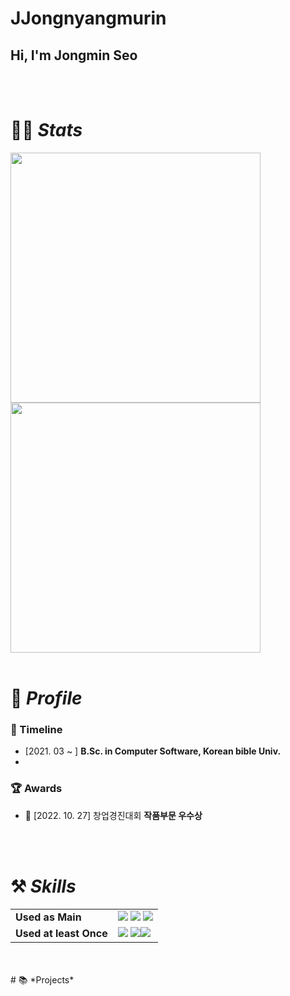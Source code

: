# JJongnyangmurin
## Hi, I'm Jongmin Seo

<br/>
<br/>

# 👩‍💻 *Stats*

<img src="https://github-readme-stats.vercel.app/api?username=Seojongjongminmint&hide_title=true&show_icons=true&include_all_commits=true&disable_animations=true&theme=vue" width="400px">
<img src="http://mazassumnida.wtf/api/v2/generate_badge?boj=Seojongjongminmin" width="400px">

<br/>
<br/>

# 🔎 *Profile*


### 🏫 Timeline
- [2021. 03 ~ ]   **B.Sc. in Computer Software, Korean bible Univ.**
- <br/>

### 🏆 Awards
- 🥈 [2022. 10. 27] 창업경진대회 **작품부문 우수상**
<br>
<br>

# ⚒️ *Skills*

|  |  |
| --- | --- |
| **Used as Main** |<img src="https://img.shields.io/badge/HTML-E34F26?style=for-the-badge&logo=html5&logoColor=white"/></a> <img src="https://img.shields.io/badge/CSS-1572B6?style=for-the-badge&logo=css3&logoColor=white"/></a> <img src="https://img.shields.io/badge/Javascript-F7DF1E?style=for-the-badge&logo=Javascript&logoColor=white"/></a> 
| **Used at least Once** |<img src="https://img.shields.io/badge/Java-007396?style=for-the-badge&logo=OpenJDK&logoColor=white"/></a> <img src="https://img.shields.io/badge/Python-3766AB?style=for-the-badge&logo=Python&logoColor=white"/></a><img src="https://img.shields.io/badge/Mysql-E6B91E?style=for-the-badge&logo=MySql&logoColor=white"/></a> |<img src="https://img.shields.io/badge/Python-3766AB?style=for-the-badge&logo=Python&logoColor=white"/></a>
<br/>
<br/> 
# 📚  *Projects*
